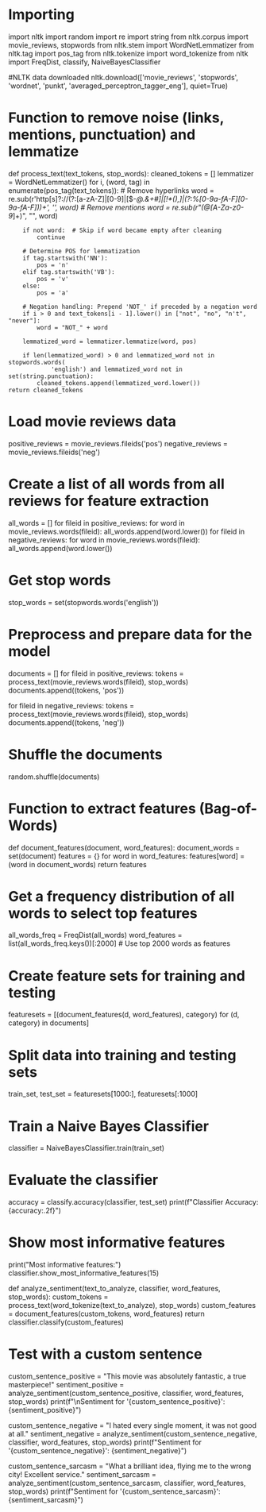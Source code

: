 # Importing
import nltk
import random
import re
import string
from nltk.corpus import movie_reviews, stopwords
from nltk.stem import WordNetLemmatizer
from nltk.tag import pos_tag
from nltk.tokenize import word_tokenize
from nltk import FreqDist, classify, NaiveBayesClassifier

#NLTK data downloaded
nltk.download(['movie_reviews', 'stopwords', 'wordnet', 'punkt', 'averaged_perceptron_tagger_eng'], quiet=True)




# Function to remove noise (links, mentions, punctuation) and lemmatize
def process_text(text_tokens, stop_words):
    cleaned_tokens = []
    lemmatizer = WordNetLemmatizer()
    for i, (word, tag) in enumerate(pos_tag(text_tokens)):
        # Remove hyperlinks
        word = re.sub(r'http[s]?://(?:[a-zA-Z]|[0-9]|[$-_@.&+#]|[!*\(\),]|(?:%[0-9a-fA-F][0-9a-fA-F]))+', '', word)
        # Remove mentions
        word = re.sub(r"(@[A-Za-z0-9_]+)", "", word)

        if not word:  # Skip if word became empty after cleaning
            continue

        # Determine POS for lemmatization
        if tag.startswith('NN'):
            pos = 'n'
        elif tag.startswith('VB'):
            pos = 'v'
        else:
            pos = 'a'

        # Negation handling: Prepend 'NOT_' if preceded by a negation word
        if i > 0 and text_tokens[i - 1].lower() in ["not", "no", "n't", "never"]:
            word = "NOT_" + word

        lemmatized_word = lemmatizer.lemmatize(word, pos)

        if len(lemmatized_word) > 0 and lemmatized_word not in stopwords.words(
                'english') and lemmatized_word not in set(string.punctuation):
            cleaned_tokens.append(lemmatized_word.lower())
    return cleaned_tokens


# Load movie reviews data
positive_reviews = movie_reviews.fileids('pos')
negative_reviews = movie_reviews.fileids('neg')

# Create a list of all words from all reviews for feature extraction
all_words = []
for fileid in positive_reviews:
    for word in movie_reviews.words(fileid):
        all_words.append(word.lower())
for fileid in negative_reviews:
    for word in movie_reviews.words(fileid):
        all_words.append(word.lower())

# Get stop words
stop_words = set(stopwords.words('english'))

# Preprocess and prepare data for the model
documents = []
for fileid in positive_reviews:
    tokens = process_text(movie_reviews.words(fileid), stop_words)
    documents.append((tokens, 'pos'))

for fileid in negative_reviews:
    tokens = process_text(movie_reviews.words(fileid), stop_words)
    documents.append((tokens, 'neg'))

# Shuffle the documents
random.shuffle(documents)




# Function to extract features (Bag-of-Words)
def document_features(document, word_features):
    document_words = set(document)
    features = {}
    for word in word_features:
        features[word] = (word in document_words)
    return features


# Get a frequency distribution of all words to select top features
all_words_freq = FreqDist(all_words)
word_features = list(all_words_freq.keys())[:2000]  # Use top 2000 words as features

# Create feature sets for training and testing
featuresets = [(document_features(d, word_features), category) for (d, category) in documents]

# Split data into training and testing sets
train_set, test_set = featuresets[1000:], featuresets[:1000]


# Train a Naive Bayes Classifier
classifier = NaiveBayesClassifier.train(train_set)

# Evaluate the classifier
accuracy = classify.accuracy(classifier, test_set)
print(f"Classifier Accuracy: {accuracy:.2f}")

# Show most informative features
print("Most informative features:")
classifier.show_most_informative_features(15)




def analyze_sentiment(text_to_analyze, classifier, word_features, stop_words):
    custom_tokens = process_text(word_tokenize(text_to_analyze), stop_words)
    custom_features = document_features(custom_tokens, word_features)
    return classifier.classify(custom_features)


# Test with a custom sentence
custom_sentence_positive = "This movie was absolutely fantastic, a true masterpiece!"
sentiment_positive = analyze_sentiment(custom_sentence_positive, classifier, word_features, stop_words)
print(f"\nSentiment for '{custom_sentence_positive}': {sentiment_positive}")

custom_sentence_negative = "I hated every single moment, it was not good at all."
sentiment_negative = analyze_sentiment(custom_sentence_negative, classifier, word_features, stop_words)
print(f"Sentiment for '{custom_sentence_negative}': {sentiment_negative}")

custom_sentence_sarcasm = "What a brilliant idea, flying me to the wrong city! Excellent service."
sentiment_sarcasm = analyze_sentiment(custom_sentence_sarcasm, classifier, word_features, stop_words)
print(f"Sentiment for '{custom_sentence_sarcasm}': {sentiment_sarcasm}")
